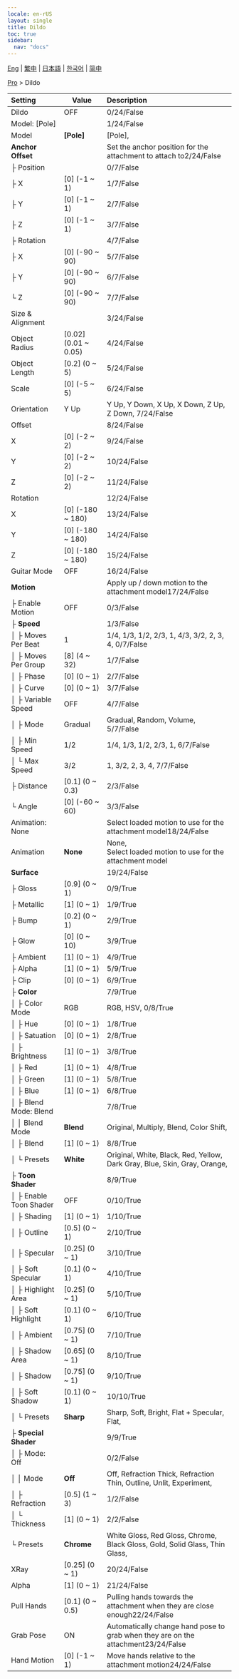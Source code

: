 ```yaml
---
locale: en-rUS
layout: single
title: Dildo
toc: true
sidebar:
  nav: "docs"
---
```

[Eng](/dancexr/menu/2025.4/actor/dildo) | [繁中](/tw/dancexr/menu/2025.4/actor/dildo) | [日本語](/jp/dancexr/menu/2025.4/actor/dildo) | [한국어](/kr/dancexr/menu/2025.4/actor/dildo) | [简中](/zh/dancexr/menu/2025.4/actor/dildo)

[Pro](../menu#Pro) > Dildo



| Setting | Value | Description |
| :--- | --- | :--- |
| Dildo | OFF | 0/24/False
| Model: [Pole] || 1/24/False
| Model | **[Pole]** | [Pole],  |
| **Anchor Offset** | | Set the anchor position for the attachment to attach to2/24/False
| ├ Position || 0/7/False
| ├ X | [0] (-1 ~ 1) | 1/7/False
| ├ Y | [0] (-1 ~ 1) | 2/7/False
| ├ Z | [0] (-1 ~ 1) | 3/7/False
| ├ Rotation || 4/7/False
| ├ X | [0] (-90 ~ 90) | 5/7/False
| ├ Y | [0] (-90 ~ 90) | 6/7/False
| └ Z | [0] (-90 ~ 90) | 7/7/False
| Size & Alignment || 3/24/False
| Object Radius | [0.02] (0.01 ~ 0.05) | 4/24/False
| Object Length | [0.2] (0 ~ 5) | 5/24/False
| Scale | [0] (-5 ~ 5) | 6/24/False
| Orientation | Y Up | Y Up, Y Down, X Up, X Down, Z Up, Z Down, 7/24/False
| Offset || 8/24/False
| X | [0] (-2 ~ 2) | 9/24/False
| Y | [0] (-2 ~ 2) | 10/24/False
| Z | [0] (-2 ~ 2) | 11/24/False
| Rotation || 12/24/False
| X | [0] (-180 ~ 180) | 13/24/False
| Y | [0] (-180 ~ 180) | 14/24/False
| Z | [0] (-180 ~ 180) | 15/24/False
| Guitar Mode | OFF | 16/24/False
| **Motion** | | Apply up / down motion to the attachment model17/24/False
| ├ Enable Motion | OFF | 0/3/False
| ├ **Speed** | | 1/3/False
| │ ├ Moves Per Beat | 1 | 1/4, 1/3, 1/2, 2/3, 1, 4/3, 3/2, 2, 3, 4, 0/7/False
| │ ├ Moves Per Group | [8] (4 ~ 32) | 1/7/False
| │ ├ Phase | [0] (0 ~ 1) | 2/7/False
| │ ├ Curve | [0] (0 ~ 1) | 3/7/False
| │ ├ Variable Speed | OFF | 4/7/False
| │ ├ Mode | Gradual | Gradual, Random, Volume, 5/7/False
| │ ├ Min Speed | 1/2 | 1/4, 1/3, 1/2, 2/3, 1, 6/7/False
| │ └ Max Speed | 3/2 | 1, 3/2, 2, 3, 4, 7/7/False
| ├ Distance | [0.1] (0 ~ 0.3) | 2/3/False
| └ Angle | [0] (-60 ~ 60) | 3/3/False
| Animation: None || Select loaded motion to use for the attachment model18/24/False
| Animation | **None** | None, <br/>Select loaded motion to use for the attachment model |
| **Surface** | | 19/24/False
| ├ Gloss | [0.9] (0 ~ 1) | 0/9/True
| ├ Metallic | [1] (0 ~ 1) | 1/9/True
| ├ Bump | [0.2] (0 ~ 1) | 2/9/True
| ├ Glow | [0] (0 ~ 10) | 3/9/True
| ├ Ambient | [1] (0 ~ 1) | 4/9/True
| ├ Alpha | [1] (0 ~ 1) | 5/9/True
| ├ Clip | [0] (0 ~ 1) | 6/9/True
| ├ **Color** | | 7/9/True
| │ ├ Color Mode | RGB | RGB, HSV, 0/8/True
| │ ├ Hue | [0] (0 ~ 1) | 1/8/True
| │ ├ Satuation | [0] (0 ~ 1) | 2/8/True
| │ ├ Brightness | [1] (0 ~ 1) | 3/8/True
| │ ├ Red | [1] (0 ~ 1) | 4/8/True
| │ ├ Green | [1] (0 ~ 1) | 5/8/True
| │ ├ Blue | [1] (0 ~ 1) | 6/8/True
| │ ├ Blend Mode: Blend || 7/8/True
| │ │ Blend Mode | **Blend** | Original, Multiply, Blend, Color Shift,  |
| │ ├ Blend | [1] (0 ~ 1) | 8/8/True
| │ └ Presets | **White** | Original, White, Black, Red, Yellow, Dark Gray, Blue, Skin, Gray, Orange,  |
| ├ **Toon Shader** | | 8/9/True
| │ ├ Enable Toon Shader | OFF | 0/10/True
| │ ├ Shading | [1] (0 ~ 1) | 1/10/True
| │ ├ Outline | [0.5] (0 ~ 1) | 2/10/True
| │ ├ Specular | [0.25] (0 ~ 1) | 3/10/True
| │ ├ Soft Specular | [0.1] (0 ~ 1) | 4/10/True
| │ ├ Highlight Area | [0.25] (0 ~ 1) | 5/10/True
| │ ├ Soft Highlight | [0.1] (0 ~ 1) | 6/10/True
| │ ├ Ambient | [0.75] (0 ~ 1) | 7/10/True
| │ ├ Shadow Area | [0.65] (0 ~ 1) | 8/10/True
| │ ├ Shadow | [0.75] (0 ~ 1) | 9/10/True
| │ ├ Soft Shadow | [0.1] (0 ~ 1) | 10/10/True
| │ └ Presets | **Sharp** | Sharp, Soft, Bright, Flat + Specular, Flat,  |
| ├ **Special Shader** | | 9/9/True
| │ ├ Mode: Off || 0/2/False
| │ │ Mode | **Off** | Off, Refraction Thick, Refraction Thin, Outline, Unlit, Experiment,  |
| │ ├ Refraction | [0.5] (1 ~ 3) | 1/2/False
| │ └ Thickness | [1] (0 ~ 1) | 2/2/False
| └ Presets | **Chrome** | White Gloss, Red Gloss, Chrome, Black Gloss, Gold, Solid Glass, Thin Glass,  |
| XRay | [0.25] (0 ~ 1) | 20/24/False
| Alpha | [1] (0 ~ 1) | 21/24/False
| Pull Hands | [0.1] (0 ~ 0.5) | Pulling hands towards the attachment when they are close enough22/24/False
| Grab Pose | ON | Automatically change hand pose to grab when they are on the attachment23/24/False
| Hand Motion | [0] (-1 ~ 1) | Move hands relative to the attachment motion24/24/False
